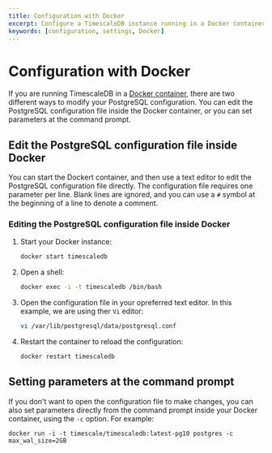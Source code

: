 ```yaml
---
title: Configuration with Docker
excerpt: Configure a TimescaleDB instance running in a Docker container
keywords: [configuration, settings, Docker]
---
```


# Configuration with Docker

If you are running TimescaleDB in a [Docker container][docker], there are two
different ways to modify your PostgreSQL configuration. You can edit the
PostgreSQL configuration file inside the Docker container, or you can set
parameters at the command prompt.

## Edit the PostgreSQL configuration file inside Docker

You can start the Dockert container, and then use a text editor to edit the
PostgreSQL configuration file directly. The configuration file requires one
parameter per line. Blank lines are ignored, and you can use a `#` symbol at the
beginning of a line to denote a comment.

<Procedure>

### Editing the PostgreSQL configuration file inside Docker

1.  Start your Docker instance:

    ```bash
    docker start timescaledb
    ```

1.  Open a shell:

    ```bash
    docker exec -i -t timescaledb /bin/bash
    ```

1.  Open the configuration file in your opreferred text editor. In this example, we are using ther `Vi` editor:

    ```bash
    vi /var/lib/postgresql/data/postgresql.conf
    ```

1.  Restart the container to reload the configuration:

    ```bash
    docker restart timescaledb
    ```

</Procedure>

## Setting parameters at the command prompt

If you don't want to open the configuration file to make changes, you can also
set parameters directly from the command prompt inside your Docker container,
using the `-c` option. For example:

```
docker run -i -t timescale/timescaledb:latest-pg10 postgres -c max_wal_size=2GB
```

[docker]: /install/latest/installation-docker/
